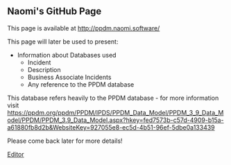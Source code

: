 ## Naomi's GitHub Page

This page is available at http://ppdm.naomi.software/

This page will later be used to present:
- Information about Databases used
  - Incident
  - Description
  - Business Associate Incidents
  - Any reference to the PPDM database

This database refers heavily to the PPDM database - for more information visit https://ppdm.org/ppdm/PPDM/IPDS/PPDM_Data_Model/PPDM_3_9_Data_Model/PPDM/PPDM_3.9_Data_Model.aspx?hkey=fed7573b-c57d-4909-b15a-a61880fb8d2b&WebsiteKey=927055e8-ec5d-4b51-96ef-5dbe0a133439

Please come back later for more details!

[Editor](https://github.com/Naomi1745698/naomi1745698.github.io/edit/main/README.md)

